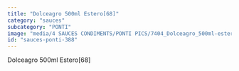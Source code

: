 ```yaml
---
title: "Dolceagro 500ml Estero[68]"
category: "sauces"
subcategory: "PONTI"
image: "media/4 SAUCES CONDIMENTS/PONTI PICS/7404_Dolceagro_500ml-estero[68].png"
id: "sauces-ponti-388"
---
```


Dolceagro 500ml Estero[68]
